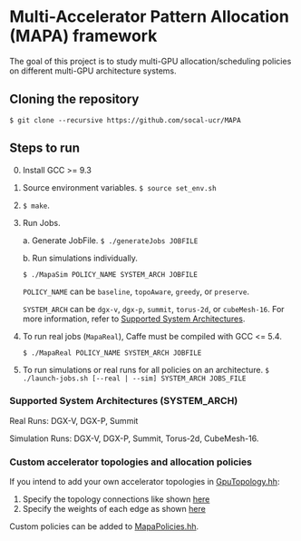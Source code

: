 # Multi-Accelerator Pattern Allocation (MAPA) framework

The goal of this project is to study multi-GPU allocation/scheduling policies on different multi-GPU architecture systems.

## Cloning the repository

`$ git clone --recursive https://github.com/socal-ucr/MAPA`

## Steps to run

0. Install GCC >= 9.3
1. Source environment variables.
      `$ source set_env.sh`
2. `$ make`.
3. Run Jobs.

   a. Generate JobFile.
      `$ ./generateJobs JOBFILE`

   b. Run simulations individually.

      `$ ./MapaSim POLICY_NAME SYSTEM_ARCH JOBFILE`

      `POLICY_NAME` can be `baseline`, `topoAware`, `greedy`, or `preserve`.

      `SYSTEM_ARCH` can be `dgx-v`, `dgx-p`, `summit`, `torus-2d`, or `cubeMesh-16`. For more information, refer to [Supported System Architectures](https://github.com/socal-ucr/MAPA#supported-system-architectures-system_arch).

4. To run real jobs (`MapaReal`), Caffe must be compiled with GCC <= 5.4.

      `$ ./MapaReal POLICY_NAME SYSTEM_ARCH JOBFILE`

5. To run simulations or real runs for all policies on an architecture.
      `$ ./launch-jobs.sh [--real | --sim] SYSTEM_ARCH JOBS_FILE`

### Supported System Architectures (SYSTEM_ARCH)

Real Runs: DGX-V, DGX-P, Summit

Simulation Runs: DGX-V, DGX-P, Summit, Torus-2d, CubeMesh-16.

### Custom accelerator topologies and allocation policies

If you intend to add your own accelerator topologies in [GpuTopology.hh](https://github.com/socal-ucr/MAPA/blob/master/src/GpuTopology.hh):

1. Specify the topology connections like shown [here](https://github.com/socal-ucr/MAPA/blob/master/src/GpuTopology.hh#L65-L103)
2. Specify the weights of each edge as shown [here](https://github.com/socal-ucr/MAPA/blob/master/src/GpuTopology.hh#L185-L238)

Custom policies can be added to [MapaPolicies.hh](https://github.com/socal-ucr/MAPA/blob/master/src/MapaPolicies.hh).
